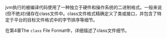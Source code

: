 jvm执行的被编译代码使用了一种独立于硬件和操作系统的二进制格式。一般来说(但不绝对)储存在class文件中。class文件格式精确定义了类或接口，并包含了特定于平台的目标文件格式中的字节排序等细节。

在第4章The `class` File Format中，详细描述了class文件细节。